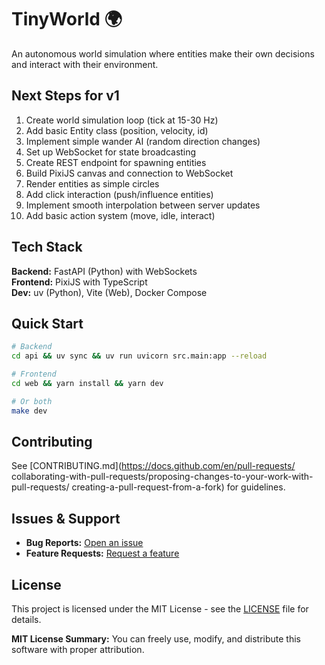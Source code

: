 # TinyWorld 🌍

An autonomous world simulation where entities make their own decisions and interact with their environment.

## Next Steps for v1

1. Create world simulation loop (tick at 15-30 Hz)
2. Add basic Entity class (position, velocity, id)
3. Implement simple wander AI (random direction changes)
4. Set up WebSocket for state broadcasting
5. Create REST endpoint for spawning entities
6. Build PixiJS canvas and connection to WebSocket
7. Render entities as simple circles
8. Add click interaction (push/influence entities)
9. Implement smooth interpolation between server updates
10. Add basic action system (move, idle, interact)

## Tech Stack

**Backend:** FastAPI (Python) with WebSockets  
**Frontend:** PixiJS with TypeScript  
**Dev:** uv (Python), Vite (Web), Docker Compose  

## Quick Start

```bash
# Backend
cd api && uv sync && uv run uvicorn src.main:app --reload

# Frontend  
cd web && yarn install && yarn dev

# Or both
make dev
```

## Contributing

See [CONTRIBUTING.md](https://docs.github.com/en/pull-requests/
collaborating-with-pull-requests/proposing-changes-to-your-work-with-pull-requests/
creating-a-pull-request-from-a-fork) for guidelines.

## Issues & Support

- **Bug Reports:** [Open an issue](https://github.com/ThoBustos/tinyworld/issues/new)
- **Feature Requests:** [Request a feature](https://github.com/ThoBustos/tinyworld/issues/new)

## License

This project is licensed under the MIT License - see the [LICENSE](LICENSE) file for details.

**MIT License Summary:** You can freely use, modify, and distribute this software with proper attribution.
